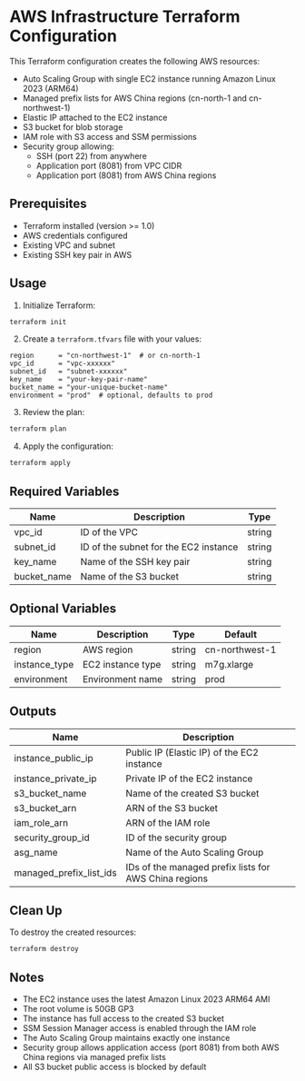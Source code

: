 # AWS Infrastructure Terraform Configuration

This Terraform configuration creates the following AWS resources:

- Auto Scaling Group with single EC2 instance running Amazon Linux 2023 (ARM64)
- Managed prefix lists for AWS China regions (cn-north-1 and cn-northwest-1)
- Elastic IP attached to the EC2 instance
- S3 bucket for blob storage
- IAM role with S3 access and SSM permissions
- Security group allowing:
  - SSH (port 22) from anywhere
  - Application port (8081) from VPC CIDR
  - Application port (8081) from AWS China regions

## Prerequisites

- Terraform installed (version >= 1.0)
- AWS credentials configured
- Existing VPC and subnet
- Existing SSH key pair in AWS

## Usage

1. Initialize Terraform:
```bash
terraform init
```

2. Create a `terraform.tfvars` file with your values:
```hcl
region      = "cn-northwest-1"  # or cn-north-1
vpc_id      = "vpc-xxxxxx"
subnet_id   = "subnet-xxxxxx"
key_name    = "your-key-pair-name"
bucket_name = "your-unique-bucket-name"
environment = "prod"  # optional, defaults to prod
```

3. Review the plan:
```bash
terraform plan
```

4. Apply the configuration:
```bash
terraform apply
```

## Required Variables

| Name | Description | Type |
|------|-------------|------|
| vpc_id | ID of the VPC | string |
| subnet_id | ID of the subnet for the EC2 instance | string |
| key_name | Name of the SSH key pair | string |
| bucket_name | Name of the S3 bucket | string |

## Optional Variables

| Name | Description | Type | Default |
|------|-------------|------|---------|
| region | AWS region | string | cn-northwest-1 |
| instance_type | EC2 instance type | string | m7g.xlarge |
| environment | Environment name | string | prod |

## Outputs

| Name | Description |
|------|-------------|
| instance_public_ip | Public IP (Elastic IP) of the EC2 instance |
| instance_private_ip | Private IP of the EC2 instance |
| s3_bucket_name | Name of the created S3 bucket |
| s3_bucket_arn | ARN of the S3 bucket |
| iam_role_arn | ARN of the IAM role |
| security_group_id | ID of the security group |
| asg_name | Name of the Auto Scaling Group |
| managed_prefix_list_ids | IDs of the managed prefix lists for AWS China regions |

## Clean Up

To destroy the created resources:
```bash
terraform destroy
```

## Notes

- The EC2 instance uses the latest Amazon Linux 2023 ARM64 AMI
- The root volume is 50GB GP3
- The instance has full access to the created S3 bucket
- SSM Session Manager access is enabled through the IAM role
- The Auto Scaling Group maintains exactly one instance
- Security group allows application access (port 8081) from both AWS China regions via managed prefix lists
- All S3 bucket public access is blocked by default
